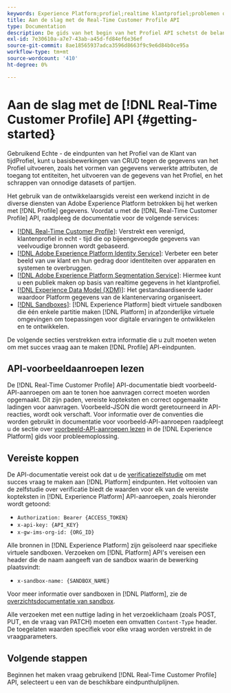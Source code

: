 ```yaml
---
keywords: Experience Platform;profiel;realtime klantprofiel;problemen oplossen;API
title: Aan de slag met de Real-Time Customer Profile API
type: Documentation
description: De gids van het begin van het Profiel API schetst de belangrijkste concepten en de basisfunctionaliteit die u moet kennen om eindpunten van API van het Profiel van de Klant in real time te gebruiken om basisbewerkingen van CRUD tegen de gegevens van het Profiel uit te voeren.
exl-id: 7e30610a-a7e7-43ab-a45d-fd84ef6e36ef
source-git-commit: 8ae18565937adca3596d8663f9c9e6d84b0ce95a
workflow-type: tm+mt
source-wordcount: '410'
ht-degree: 0%

---
```


# Aan de slag met de [!DNL Real-Time Customer Profile] API {#getting-started}

Gebruikend Echte - de eindpunten van het Profiel van de Klant van tijdProfiel, kunt u basisbewerkingen van CRUD tegen de gegevens van het Profiel uitvoeren, zoals het vormen van gegevens verwerkte attributen, de toegang tot entiteiten, het uitvoeren van de gegevens van het Profiel, en het schrappen van onnodige datasets of partijen.

Het gebruik van de ontwikkelaarsgids vereist een werkend inzicht in de diverse diensten van Adobe Experience Platform betrokken bij het werken met [!DNL Profile] gegevens. Voordat u met de [!DNL Real-Time Customer Profile] API, raadpleeg de documentatie voor de volgende services:

* [[!DNL Real-Time Customer Profile]](../home.md): Verstrekt een verenigd, klantenprofiel in echt - tijd die op bijeengevoegde gegevens van veelvoudige bronnen wordt gebaseerd.
* [[!DNL Adobe Experience Platform Identity Service]](../../identity-service/home.md): Verbeter een beter beeld van uw klant en hun gedrag door identiteiten over apparaten en systemen te overbruggen.
* [[!DNL Adobe Experience Platform Segmentation Service]](../../segmentation/home.md): Hiermee kunt u een publiek maken op basis van realtime gegevens in het klantprofiel.
* [[!DNL Experience Data Model (XDM)]](../../xdm/home.md): Het gestandaardiseerde kader waardoor Platform gegevens van de klantenervaring organiseert.
* [[!DNL Sandboxes]](../../sandboxes/home.md): [!DNL Experience Platform] biedt virtuele sandboxen die één enkele partitie maken [!DNL Platform] in afzonderlijke virtuele omgevingen om toepassingen voor digitale ervaringen te ontwikkelen en te ontwikkelen.

De volgende secties verstrekken extra informatie die u zult moeten weten om met succes vraag aan te maken [!DNL Profile] API-eindpunten.

## API-voorbeeldaanroepen lezen

De [!DNL Real-Time Customer Profile] API-documentatie biedt voorbeeld-API-aanroepen om aan te tonen hoe aanvragen correct moeten worden opgemaakt. Dit zijn paden, vereiste kopteksten en correct opgemaakte ladingen voor aanvragen. Voorbeeld-JSON die wordt geretourneerd in API-reacties, wordt ook verschaft. Voor informatie over de conventies die worden gebruikt in documentatie voor voorbeeld-API-aanroepen raadpleegt u de sectie over [voorbeeld-API-aanroepen lezen](../../landing/troubleshooting.md#how-do-i-format-an-api-request) in de [!DNL Experience Platform] gids voor probleemoplossing.

## Vereiste koppen

De API-documentatie vereist ook dat u de [verificatiezelfstudie](https://www.adobe.com/go/platform-api-authentication-en) om met succes vraag te maken aan [!DNL Platform] eindpunten. Het voltooien van de zelfstudie over verificatie biedt de waarden voor elk van de vereiste kopteksten in [!DNL Experience Platform] API-aanroepen, zoals hieronder wordt getoond:

* `Authorization: Bearer {ACCESS_TOKEN}`
* `x-api-key: {API_KEY}`
* `x-gw-ims-org-id: {ORG_ID}`

Alle bronnen in [!DNL Experience Platform] zijn geïsoleerd naar specifieke virtuele sandboxen. Verzoeken om [!DNL Platform] API&#39;s vereisen een header die de naam aangeeft van de sandbox waarin de bewerking plaatsvindt:

* `x-sandbox-name: {SANDBOX_NAME}`

Voor meer informatie over sandboxen in [!DNL Platform], zie de [overzichtsdocumentatie van sandbox](../../sandboxes/home.md).

Alle verzoeken met een nuttige lading in het verzoeklichaam (zoals POST, PUT, en de vraag van PATCH) moeten een omvatten `Content-Type` header. De toegelaten waarden specifiek voor elke vraag worden verstrekt in de vraagparameters.

## Volgende stappen

Beginnen het maken vraag gebruikend [!DNL Real-Time Customer Profile] API, selecteert u een van de beschikbare eindpunthulplijnen.
